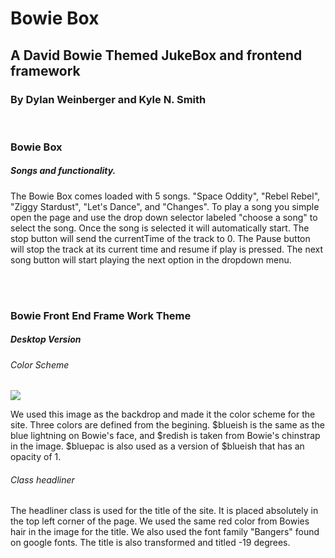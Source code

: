 <h1>Bowie Box</h1>
<h2>A David Bowie Themed JukeBox and frontend framework</h2>
<h3>By Dylan Weinberger and Kyle N. Smith</h3>
<br>

<h3>Bowie Box</h3>
<h5>Songs and functionality.</h5>
<p>The Bowie Box comes loaded with 5 songs. "Space Oddity", "Rebel Rebel", "Ziggy Stardust", "Let's Dance", and "Changes". To play a song you simple open the page and use the drop down selector labeled "choose a song" to select the song. Once the song is selected it will automatically start. The stop button will send the currentTime of the track to 0. The Pause button will stop the track at its current time and resume if play is pressed. The next song button will start playing the next option in the dropdown menu.</p>
<br><br>
<h3>Bowie Front End Frame Work Theme</h3>
<h5>Desktop Version</h5>
<h6>Color Scheme</h6>
<img src=("/css/images/bowie.png")/>
<p>We used this image as the backdrop and made it the color scheme for the site. Three colors are defined from the begining. $blueish is the same as the blue lightning on Bowie's face, and $redish is taken from Bowie's chinstrap in the image. $bluepac is also used as a version of $blueish that has an opacity of 1.</p>
<h6>Class headliner</h6>
<p>The headliner class is used for the title of the site. It is placed absolutely in the top left corner of the page. We used the same red color from Bowies hair in the image for the title. We also used the font family "Bangers" found on google fonts. The title is also transformed and titled -19 degrees.</p>


